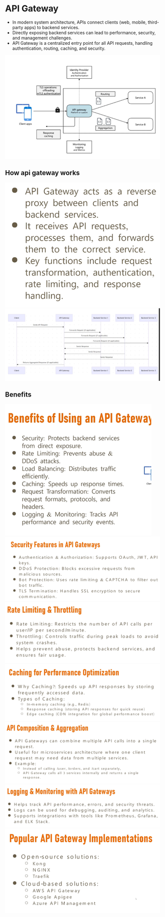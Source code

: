 # API Gateway

* In modern system architecture, APIs connect clients (web, mobile, third-party apps) to backend services.
* Directly exposing backend services can lead to performance, security, and management challenges.
* API Gateway is a centralized entry point for all API requests, handling authentication, routing, caching, and security.

![alt text](image-7.png)

## How api gateway works
![alt text](image-9.png)
![alt text](image-10.png)

## Benefits
![alt text](image-11.png)
![alt text](image-12.png)
![alt text](image-13.png)
![alt text](image-14.png)
![alt text](image-15.png)
![alt text](image-16.png)
![alt text](image-17.png)